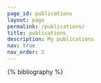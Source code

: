 ```yaml
---
page_id: publications
layout: page
permalink: /publications/
title: publications
description: My publications
nav: true
nav_order: 2
---
```


<!-- _pages/publications.md -->
<div class="publications">

{% bibliography %}

</div>
